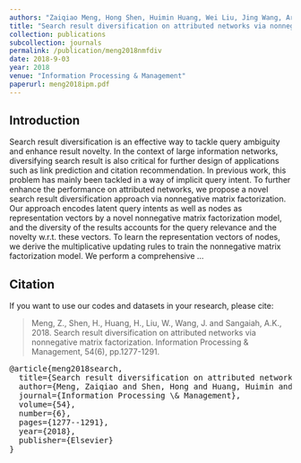 ```yaml
---
authors: "Zaiqiao Meng, Hong Shen, Huimin Huang, Wei Liu, Jing Wang, Arun Kumar Sangaiah"
title: "Search result diversification on attributed networks via nonnegative matrix factorization"
collection: publications
subcollection: journals
permalink: /publication/meng2018nmfdiv
date: 2018-9-03
year: 2018
venue: "Information Processing & Management"
paperurl: meng2018ipm.pdf
---
```


## Introduction

Search result diversification is an effective way to tackle query ambiguity and enhance result novelty. In the context of large information networks, diversifying search result is also critical for further design of applications such as link prediction and citation recommendation. In previous work, this problem has mainly been tackled in a way of implicit query intent. To further enhance the performance on attributed networks, we propose a novel search result diversification approach via nonnegative matrix factorization. Our approach encodes latent query intents as well as nodes as representation vectors by a novel nonnegative matrix factorization model, and the diversity of the results accounts for the query relevance and the novelty w.r.t. these vectors. To learn the representation vectors of nodes, we derive the multiplicative updating rules to train the nonnegative matrix factorization model. We perform a comprehensive …

## Citation

If you want to use our codes and datasets in your research, please cite:
>Meng, Z., Shen, H., Huang, H., Liu, W., Wang, J. and Sangaiah, A.K., 2018. Search result diversification on attributed networks via nonnegative matrix factorization. Information Processing & Management, 54(6), pp.1277-1291.

<pre>
@article{meng2018search,
  title={Search result diversification on attributed networks via nonnegative matrix factorization},
  author={Meng, Zaiqiao and Shen, Hong and Huang, Huimin and Liu, Wei and Wang, Jing and Sangaiah, Arun Kumar},
  journal={Information Processing \& Management},
  volume={54},
  number={6},
  pages={1277--1291},
  year={2018},
  publisher={Elsevier}
}
</pre>